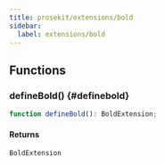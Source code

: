 ```yaml
---
title: prosekit/extensions/bold
sidebar:
  label: extensions/bold
---
```


<!-- DEBUG memberWithGroups 1 -->

<!-- DEBUG memberWithGroups 4 -->

<!-- DEBUG memberWithGroups 7 -->

<!-- DEBUG memberWithGroups 8 -->

<!-- DEBUG memberWithGroups 9 -->

## Functions

### defineBold() {#definebold}

```ts
function defineBold(): BoldExtension;
```

#### Returns

`BoldExtension`

<!-- DEBUG inheritance start -->

<!-- DEBUG memberWithGroups 10 -->
